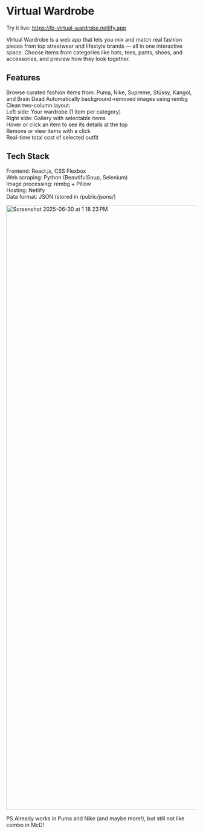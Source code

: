 # Virtual Wardrobe
Try it live: https://lb-virtual-wardrobe.netlify.app

Virtual Wardrobe is a web app that lets you mix and match real fashion pieces from top streetwear and lifestyle brands — all in one interactive space. Choose items from categories like hats, tees, pants, shoes, and accessories, and preview how they look together. 

## Features
Browse curated fashion items from: Puma, Nike, Supreme, Stüssy, Kangol, and Brain Dead
Automatically background-removed images using rembg  
Clean two-column layout:  
Left side: Your wardrobe (1 item per category)  
Right side: Gallery with selectable items  
Hover or click an item to see its details at the top  
Remove or view items with a click  
Real-time total cost of selected outfit  

## Tech Stack
Frontend: React.js, CSS Flexbox  
Web scraping: Python (BeautifulSoup, Selenium)  
Image processing: rembg + Pillow  
Hosting: Netlify  
Data format: JSON (stored in /public/jsons/)  

<img width="1602" alt="Screenshot 2025-06-30 at 1 18 23 PM" src="https://github.com/user-attachments/assets/59dc6b06-4cda-402e-bd71-2c1323bab4c5" />

PS Already works in Puma and Nike (and maybe more!), but still not like combo in McD!

